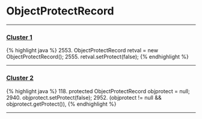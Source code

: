 # ObjectProtectRecord

***

### [Cluster 1](./1)
{% highlight java %}
2553. ObjectProtectRecord retval = new ObjectProtectRecord();
2555. retval.setProtect(false);
{% endhighlight %}

***

### [Cluster 2](./2)
{% highlight java %}
118. protected ObjectProtectRecord        objprotect        =     null;
2940.         objprotect.setProtect(false);
2952.                          (objprotect != null && objprotect.getProtect()),
{% endhighlight %}

***

